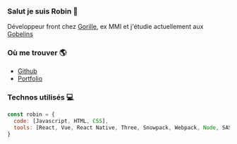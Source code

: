 ### Salut je suis Robin 👋

Développeur front chez [Gorille](https://gorille.co), ex MMI et j'étudie actuellement aux [Gobelins](https://www.gobelins.fr/)

### Où me trouver 🌎

- [Github](https://github.com/robinlrx)
- [Portfolio](https://robinleroux.fr)

### Technos utilisés 💻

```js
const robin = {
  code: [Javascript, HTML, CSS],
  tools: [React, Vue, React Native, Three, Snowpack, Webpack, Node, SASS]
}
```

<!--
**robinlrx/robinlrx** is a ✨ _special_ ✨ repository because its `README.md` (this file) appears on your GitHub profile.

Here are some ideas to get you started:

- 🔭 I’m currently working on ...
- 🌱 I’m currently learning ...
- 👯 I’m looking to collaborate on ...
- 🤔 I’m looking for help with ...
- 💬 Ask me about ...
- 📫 How to reach me: ...
- 😄 Pronouns: ...
- ⚡ Fun fact: ...
-->
